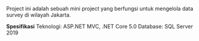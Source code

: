 Project ini adalah sebuah mini project yang berfungsi untuk mengelola data survey di wilayah Jakarta.

**Spesifikasi**
Teknologi: ASP.NET MVC, .NET Core 5.0
Database: SQL Server 2019
